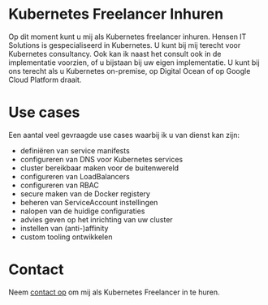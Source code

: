 # Kubernetes Freelancer Inhuren

Op dit moment kunt u mij als Kubernetes freelancer inhuren. Hensen IT Solutions is gespecialiseerd in Kubernetes. U kunt bij mij terecht voor Kubernetes consultancy. Ook kan ik naast het consult ook in de implementatie voorzien, of u bijstaan bij uw eigen implementatie. U kunt bij ons terecht als u Kubernetes on-premise, op Digital Ocean of op Google Cloud Platform draait.

# Use cases

Een aantal veel gevraagde use cases waarbij ik u van dienst kan zijn:

- definiëren van service manifests
- configureren van DNS voor Kubernetes services
- cluster bereikbaar maken voor de buitenwereld
- configureren van LoadBalancers
- configureren van RBAC
- secure maken van de Docker registery
- beheren van ServiceAccount instellingen
- nalopen van de huidige configuraties
- advies geven op het inrichting van uw cluster
- instellen van (anti-)affinity
- custom tooling ontwikkelen

# Contact

Neem [contact op](mailto:info@hensenitsolutions.nl) om mij als Kubernetes Freelancer in te huren.
